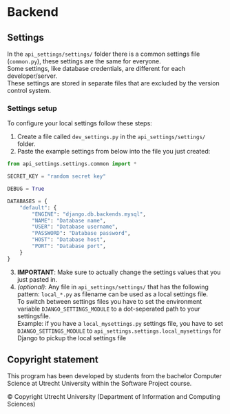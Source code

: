 <!-- This program has been developed by students from the bachelor Computer Science at
Utrecht University within the Software Project course.
© Copyright Utrecht University (Department of Information and Computing Sciences) -->
# Backend

## Settings

In the `api_settings/settings/` folder there is a common settings file (`common.py`), these settings are the same for everyone.\
Some settings, like database credentials, are different for each developer/server.\
These settings are stored in separate files that are excluded by the version control system.

### Settings setup
To configure your local settings follow these steps:

1. Create a file called `dev_settings.py` in the `api_settings/settings/` folder.
2. Paste the example settings from below into the file you just created:

```py
from api_settings.settings.common import *

SECRET_KEY = "random secret key"

DEBUG = True

DATABASES = {
    "default": {
        "ENGINE": "django.db.backends.mysql",
        "NAME": "Database name",
        "USER": "Database username",
        "PASSWORD": "Database password",
        "HOST": "Database host",
        "PORT": "Database port",
    }
}

```
3. **IMPORTANT**: Make sure to actually change the settings values that you just pasted in.
4. *(optional)*: Any file in `api_settings/settings/` that has the following pattern: `local_*.py` as filename can be used
as a local settings file. \
To switch between settings files you have to set the environment variable `DJANGO_SETTINGS_MODULE` to a dot-seperated path to your settingsfile.\
Example: if you have a `local_mysettings.py` settings file, you have to set `DJANGO_SETTINGS_MODULE` to `api_settings.settings.local_mysettings` for Django to pickup the local settings file

## Copyright statement

This program has been developed by students from the bachelor Computer Science at Utrecht University within the Software Project course.

© Copyright Utrecht University (Department of Information and Computing Sciences)
